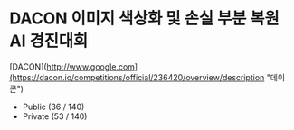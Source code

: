 # DACON 이미지 색상화 및 손실 부분 복원 AI 경진대회  
[DACON](http://www.google.com](https://dacon.io/competitions/official/236420/overview/description "데이콘")
* Public (36 / 140)
* Private (53 / 140)
